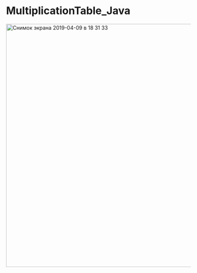 # MultiplicationTable_Java

<img width="664" alt="Снимок экрана 2019-04-09 в 18 31 33" src="https://user-images.githubusercontent.com/18382919/55804461-c2036300-5af5-11e9-9e07-6c6d78926279.png">
